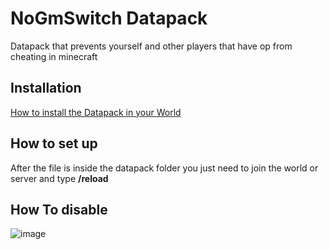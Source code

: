 # NoGmSwitch Datapack

Datapack that prevents yourself and other players that have op from cheating in minecraft


## Installation
[How to install the Datapack in your World](https://page.nxbene.repl.co/project/NoGmSwitch/How-To-Install-Datapacks/)


## How to set up

After the file is inside the datapack folder you just need to join the world or server and type **/reload**

## How To disable
![image](https://github.com/nxBene/NoGmSwitch/assets/79057563/c07470db-3bcf-4d1f-9406-241a9a40805f)
